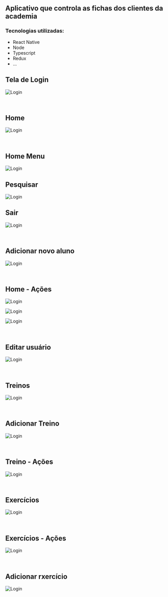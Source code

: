 ## Aplicativo que controla as fichas dos clientes da academia

### Tecnologias utilizadas:
* React Native
* Node
* Typescript
* Redux
* ...

## Tela de Login
![Login](/imgs/login.png)

<br />

## Home
![Login](/imgs/home.png)

<br />

## Home Menu
![Login](/imgs/home_menu.png)

## Pesquisar
![Login](/imgs/search.png)

## Sair
![Login](/imgs/logout.png)

<br />

## Adicionar novo aluno
![Login](/imgs/user_add.png)

<br />

## Home - Ações
![Login](/imgs/user_actions.png)

![Login](/imgs/user_actions_edit.png)

![Login](/imgs/user_actions_delete.png)

<br />

## Editar usuário
![Login](/imgs/user_edit.png)

<br />

## Treinos
![Login](/imgs/trainings.png)

<br />

## Adicionar Treino
![Login](/imgs/training_add.png)

<br />

## Treino - Ações
![Login](/imgs/training_actions.png)

<br />

## Exercícios
![Login](/imgs/exercises.png)

<br />

## Exercícios - Ações
![Login](/imgs/exercises_actions.png)

<br />

## Adicionar rxercício
![Login](/imgs/exercise_add.png)